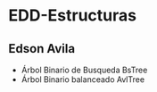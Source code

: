 # EDD-Estructuras
## Edson Avila
- Árbol Binario de Busqueda BsTree
- Árbol Binario balanceado AvlTree
